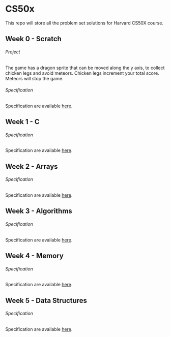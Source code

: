 # CS50x

This repo will store all the problem set solutions for Harvard CS50X course.

## Week 0 - Scratch

###### Project

The game has a dragon sprite that can be moved along the y axis, to collect chicken legs and avoid meteors.
Chicken legs increment your total score.
Meteors will stop the game.

###### Specification

Specification are available [here](specifications/week0.md).

## Week 1 - C

###### Specification

Specification are available [here](specifications/week1.md).

## Week 2 - Arrays

###### Specification

Specification are available [here](specifications/week2.md).

## Week 3 - Algorithms

###### Specification

Specification are available [here](specifications/week3.md).

## Week 4 - Memory

###### Specification

Specification are available [here](specifications/week4.md).

## Week 5 - Data Structures

###### Specification

Specification are available [here](specifications/week5.md).
